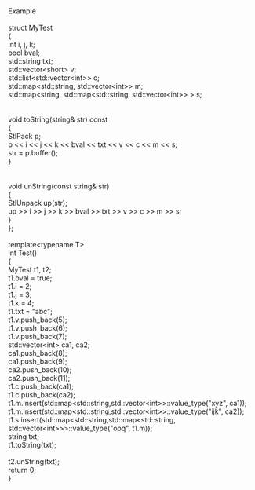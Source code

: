 <br>Example
<br>
<br>struct MyTest
<br>{
<br>	int i, j, k;
<br>	bool bval;
<br>	std::string txt;
<br>	std::vector&lt;short&gt; v;
<br>	std::list&lt;std::vector&lt;int&gt;&gt; c;
<br>	std::map&lt;std::string, std::vector&lt;int&gt;&gt; m;
<br>	std::map&lt;string, std::map&lt;std::string, std::vector&lt;int&gt;&gt; &gt; s;
<br>	
<br>	void toString(string& str) const
<br>	{
<br>		StlPack p;
<br>		p << i << j << k << bval << txt << v << c << m << s;
<br>		str = p.buffer();
<br>	}
<br>	
<br>	void unString(const string& str)
<br>	{
<br>		StlUnpack up(str);
<br>		up >> i >> j >> k >> bval >> txt >> v >> c >> m >> s;
<br>	}
<br>};
<br>
<br>template&lt;typename T&gt;
<br>int Test()
<br>{
<br>	MyTest t1, t2;
<br>	t1.bval = true;
<br>	t1.i = 2;
<br>	t1.j = 3;
<br>	t1.k = 4;
<br>	t1.txt = "abc";
<br>	t1.v.push_back(5);
<br>	t1.v.push_back(6);
<br>	t1.v.push_back(7);
<br>	std::vector&lt;int&gt; ca1, ca2;
<br>	ca1.push_back(8);
<br>	ca1.push_back(9);
<br>	ca2.push_back(10);
<br>	ca2.push_back(11);
<br>	t1.c.push_back(ca1);
<br>	t1.c.push_back(ca2);
<br>	t1.m.insert(std::map&lt;std::string,std::vector&lt;int&gt;&gt;::value_type("xyz", ca1));
<br>	t1.m.insert(std::map&lt;std::string,std::vector&lt;int&gt;&gt;::value_type("ijk", ca2));
<br>	t1.s.insert(std::map&lt;std::string,std::map&lt;std::string, std::vector&lt;int&gt;&gt;&gt;::value_type("opq", t1.m));
<br>	string txt;
<br>	t1.toString(txt);
<br>
<br>	t2.unString(txt);
<br>	return 0;
<br>}

